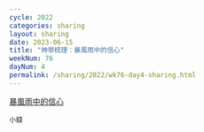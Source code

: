 ```yaml
---
cycle: 2022
categories: sharing
layout: sharing
date: 2023-06-15
title: "神學梳理：暴風雨中的信心"
weekNum: 76
dayNum: 4
permalink: /sharing/2022/wk76-day4-sharing.html
---
```

[暴風雨中的信心](https://eccseattle.github.io/media/sharing/2022/wk076/2023-06-15-bin.m4a)

`小錢`
